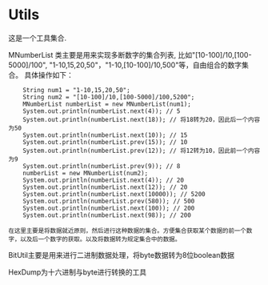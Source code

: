 Utils
=====

  这是一个工具集合.
  
  MNumberList 类主要是用来实现多断数字的集合列表, 比如"[10-100]/10,[100-5000]/100", "1-10,15,20,50"，"1-10,[10-100]/10,500"等，自由组合的数字集合。
  具体操作如下：
  
  		String num1 = "1-10,15,20,50";
		String num2 = "[10-100]/10,[100-5000]/100,5200";
		MNumberList numberList = new MNumberList(num1);
		System.out.println(numberList.next(4)); // 5
		System.out.println(numberList.next(18)); // 将18转为20，因此后一个内容为50
		System.out.println(numberList.next(10)); // 15
		System.out.println(numberList.prev(15)); // 10
		System.out.println(numberList.prev(12)); // 将12转为10，因此前一个内容为9
		System.out.println(numberList.prev(9)); // 8
		numberList = new MNumberList(num2);
		System.out.println(numberList.next(4)); // 20
		System.out.println(numberList.next(12)); // 20
		System.out.println(numberList.next(10000)); // 5200
		System.out.println(numberList.prev(580)); // 500
		System.out.println(numberList.next(100)); // 200
		System.out.println(numberList.next(98)); // 200
	
	在这里主要是将数据就近原则，然后进行这种数据的集合。方便集合获取某个数据的前一个数字，以及后一个数字的获取。以及将数据转为规定集合中的数据。

BitUtil主要是用来进行二进制数据处理，将byte数据转为8位boolean数据


HexDump为十六进制与byte进行转换的工具
